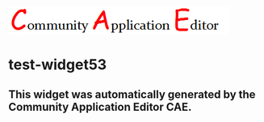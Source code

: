 ![CAE](https://github.com/CAE-Community-Application-Editor/frontendComponent-test-widget53/blob/gh-pages/img/logo.png)  

test-widget53
===================


This widget was automatically generated by the Community Application Editor CAE.  
---------------
